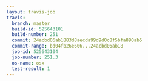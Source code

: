 ```yaml
---
layout: travis-job
travis:
  branch: master
  build-id: 525643101
  build-number: 251
  commit: 24acbd06ab1883d8aecda99d9d0c8f5bfa890ab5
  commit-range: bd04fb26e606...24acbd06ab18
  job-id: 525643104
  job-number: 251.3
  os-name: osx
  test-result: 1
---
```


